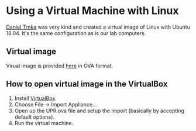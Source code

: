 # Using a Virtual Machine with Linux

[Daniel Trnka](https://github.com/trnila) was very kind and created a virtual image of Linux with Ubuntu 18.04. It's the same configuration as is our lab computers.

## Virtual image

Virual image is provided [here](http://mrl.cs.vsb.cz/data/upr/UPR.ova) in OVA format.

## How to open virtual image in the VirtualBox

1. Install [VirtualBox](https://www.virtualbox.org/wiki/Downloads).
2. Choose File -> Import Appliance...
3. Open up the UPR.ova file and setup the import (basically by accepting default options).
4. Run the virtual machine.
